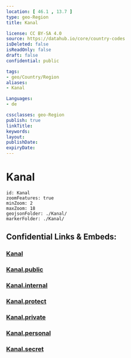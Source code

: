 ```yaml
---
location: [ 46.1 , 13.7 ] 
type: geo-Region
title: Kanal

license: CC BY-SA 4.0
source: https://datahub.io/core/country-codes
isDeleted: false
isReadOnly: false
draft: false
confidential: public

tags:
- geo/Country/Region
aliases:
- Kanal

Languages:
- de

cssclasses: geo-Region
publish: true
linkTitle: 
keywords: 
layout: 
publishDate: 
expiryDate: 
---
```


# Kanal

```leaflet
id: Kanal
zoomFeatures: true 
minZoom: 2 
maxZoom: 18
geojsonFolder: ./Kanal/
markerFolder: ./Kanal/
```


## Confidential Links & Embeds: 

### [Kanal](/_Standards/Earth/Continent/Europe/Europe~Central/Slovenia/Regions~Slovenia/Goriška/counties~Goriška/Kanal.md) 

### [Kanal.public](/_public/Earth/Continent/Europe/Europe~Central/Slovenia/Regions~Slovenia/Goriška/counties~Goriška/Kanal.public.md) 

### [Kanal.internal](/_internal/Earth/Continent/Europe/Europe~Central/Slovenia/Regions~Slovenia/Goriška/counties~Goriška/Kanal.internal.md) 

### [Kanal.protect](/_protect/Earth/Continent/Europe/Europe~Central/Slovenia/Regions~Slovenia/Goriška/counties~Goriška/Kanal.protect.md) 

### [Kanal.private](/_private/Earth/Continent/Europe/Europe~Central/Slovenia/Regions~Slovenia/Goriška/counties~Goriška/Kanal.private.md) 

### [Kanal.personal](/_personal/Earth/Continent/Europe/Europe~Central/Slovenia/Regions~Slovenia/Goriška/counties~Goriška/Kanal.personal.md) 

### [Kanal.secret](/_secret/Earth/Continent/Europe/Europe~Central/Slovenia/Regions~Slovenia/Goriška/counties~Goriška/Kanal.secret.md)

